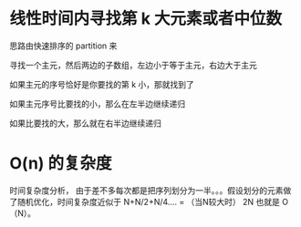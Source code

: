 # 线性时间内寻找第 k 大元素或者中位数

思路由快速排序的 partition 来 

寻找一个主元，然后两边的子数组，左边小于等于主元，右边大于主元

如果主元的序号恰好是你要找的第 k 小，那就找到了

如果主元序号比要找的小，那么在左半边继续递归

如果比要找的大，那么就在右半边继续递归

# O(n) 的复杂度

时间复杂度分析， 由于差不多每次都是把序列划分为一半。。。假设划分的元素做了随机优化，时间复杂度近似于
N+N/2+N/4.... = （当N较大时） 2N 也就是 O（N）。
